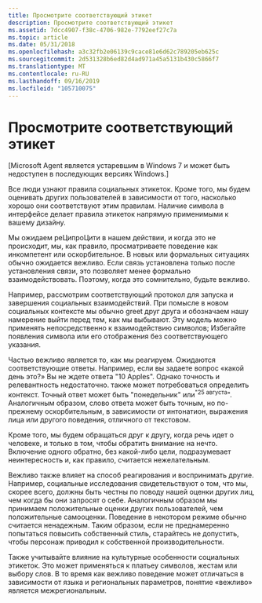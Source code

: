```yaml
---
title: Просмотрите соответствующий этикет
description: Просмотрите соответствующий этикет
ms.assetid: 7dcc4907-f38c-4706-982e-7792eef27c7a
ms.topic: article
ms.date: 05/31/2018
ms.openlocfilehash: a3c32fb2e06139c9cace81e6d62c789205eb625c
ms.sourcegitcommit: 2d531328b6ed82d4ad971a45a5131b430c5866f7
ms.translationtype: MT
ms.contentlocale: ru-RU
ms.lasthandoff: 09/16/2019
ms.locfileid: "105710075"
---
```

# <a name="observe-appropriate-etiquette"></a>Просмотрите соответствующий этикет

\[Microsoft Agent является устаревшим в Windows 7 и может быть недоступен в последующих версиях Windows.\]

Все люди узнают правила социальных этикеток. Кроме того, мы будем оценивать других пользователей в зависимости от того, насколько хорошо они соответствуют этим правилам. Наличие символа в интерфейсе делает правила этикеток напрямую применимыми к вашему дизайну.

Мы ожидаем реЦипроЦити в нашем действии, и когда это не происходит, мы, как правило, просматриваете поведение как инкомпетент или оскорбительное. В новых или формальных ситуациях обычно ожидается вежливо. Если связь установлена только после установления связи, это позволяет менее формально взаимодействовать. Поэтому, когда это сомнительно, будьте вежливо.

Например, рассмотрим соответствующий протокол для запуска и завершения социальных взаимодействий. При помысле в новом социальных контексте мы обычно greet друг друга и обозначаем нашу намерение выйти перед тем, как мы выбывают. Эту модель можно применять непосредственно к взаимодействию символов; Избегайте появления символа или его отображения без соответствующего указания.

Частью вежливо является то, как мы реагируем. Ожидаются соответствующие ответы. Например, если вы задаете вопрос «какой день это?» Вы не ждете ответа "10 Apples". Однако точность и релевантность недостаточно. также может потребоваться определить контекст. Точный ответ может быть "понедельник" или<sup>"25 августа</sup>". Аналогичным образом, слово ответа может быть точным, но по-прежнему оскорбительным, в зависимости от интонатион, выражения лица или другого поведения, отличного от текстовом.

Кроме того, мы будем обращаться друг к другу, когда речь идет о человеке, и только в том, чтобы обратить внимание на нечто. Включение одного обратно, без какой-либо цели, подразумевает неинтересность и, как правило, считается нежелательным.

Вежливо также влияет на способ реагирования и воспринимать другие. Например, социальные исследования свидетельствуют о том, что мы, скорее всего, должны быть честны по поводу нашей оценки других лиц, чем когда бы они запросят о себе. Аналогичным образом мы принимаем положительные оценки других пользователей, чем положительные самооценки. Поведение в некотором режиме обычно считается ненадежным. Таким образом, если не преднамеренно попытаться повысить собственный стиль, старайтесь не допустить, чтобы персонаж приводил к собственной производительности.

Также учитывайте влияние на культурные особенности социальных этикеток. Это может применяться к платьеу символов, жестам или выбору слов. В то время как вежливо поведение может отличаться в зависимости от языка и региональных параметров, понятие «вежливо» является межрегиональным.

 

 





